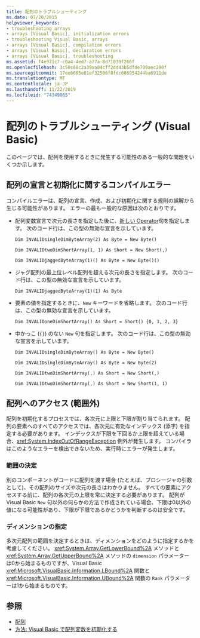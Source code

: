 ```yaml
---
title: 配列のトラブルシューティング
ms.date: 07/20/2015
helpviewer_keywords:
- troubleshooting arrays
- arrays [Visual Basic], initialization errors
- troubleshooting Visual Basic, arrays
- arrays [Visual Basic], compilation errors
- arrays [Visual Basic], declaration errors
- arrays [Visual Basic], troubleshooting
ms.assetid: f4e971c7-c0a4-4ed7-a77a-8d71039f266f
ms.openlocfilehash: 3c50c68c2a39aa04cff2dd43b5dfde709aec290f
ms.sourcegitcommit: 17ee6605e01ef32506f8fdc686954244ba6911de
ms.translationtype: MT
ms.contentlocale: ja-JP
ms.lasthandoff: 11/22/2019
ms.locfileid: "74349065"
---
```

# <a name="troubleshooting-arrays-visual-basic"></a>配列のトラブルシューティング (Visual Basic)
このページでは、配列を使用するときに発生する可能性のある一般的な問題をいくつか示します。  
  
## <a name="compilation-errors-declaring-and-initializing-an-array"></a>配列の宣言と初期化に関するコンパイルエラー  
 コンパイルエラーは、配列の宣言、作成、および初期化に関する規則の誤解から生じる可能性があります。 エラーの最も一般的な原因は次のとおりです。  
  
- 配列変数宣言で次元の長さを指定した後に、[新しい Operator](../../../../visual-basic/language-reference/operators/new-operator.md)句を指定します。 次のコード行は、この型の無効な宣言を示しています。  
  
     `Dim INVALIDsingleDimByteArray(2) As Byte = New Byte()`  
  
     `Dim INVALIDtwoDimShortArray(1, 1) As Short = New Short(,)`  
  
     `Dim INVALIDjaggedByteArray(1)() As Byte = New Byte()()`  
  
- ジャグ配列の最上位レベル配列を超える次元の長さを指定します。 次のコード行は、この型の無効な宣言を示しています。  
  
     `Dim INVALIDjaggedByteArray(1)(1) As Byte`  
  
- 要素の値を指定するときに、`New` キーワードを省略します。 次のコード行は、この型の無効な宣言を示しています。  
  
     `Dim INVALIDoneDimShortArray() As Short = Short() {0, 1, 2, 3}`  
  
- 中かっこ (`{}`) のない `New` 句を指定します。 次のコード行は、この型の無効な宣言を示しています。  
  
     `Dim INVALIDsingleDimByteArray() As Byte = New Byte()`  
  
     `Dim INVALIDsingleDimByteArray() As Byte = New Byte(2)`  
  
     `Dim INVALIDtwoDimShortArray(,) As Short = New Short(,)`  
  
     `Dim INVALIDtwoDimShortArray(,) As Short = New Short(1, 1)`  
  
## <a name="accessing-an-array-out-of-bounds"></a>配列へのアクセス (範囲外)  
 配列を初期化するプロセスでは、各次元に上限と下限が割り当てられます。 配列の要素へのすべてのアクセスでは、各次元に有効なインデックス (添字) を指定する必要があります。 インデックスが下限を下回るか上限を超えている場合、<xref:System.IndexOutOfRangeException> 例外が発生します。 コンパイラはこのようなエラーを検出できないため、実行時にエラーが発生します。  
  
### <a name="determining-bounds"></a>範囲の決定  
 別のコンポーネントがコードに配列を渡す場合 (たとえば、プロシージャの引数として)、その配列のサイズや次元の長さはわかりません。 すべての要素にアクセスする前に、配列の各次元の上限を常に決定する必要があります。 配列が Visual Basic `New` 句以外の何らかの方法で作成されている場合、下限は0以外の値になる可能性があり、下限が下限であるかどうかを判断するのは安全です。  
  
### <a name="specifying-the-dimension"></a>ディメンションの指定  
 多次元配列の範囲を決定するときは、ディメンションをどのように指定するかを考慮してください。 <xref:System.Array.GetLowerBound%2A> メソッドと <xref:System.Array.GetUpperBound%2A> メソッドの `dimension` パラメーターは0から始まるものですが、Visual Basic <xref:Microsoft.VisualBasic.Information.LBound%2A> 関数と <xref:Microsoft.VisualBasic.Information.UBound%2A> 関数の `Rank` パラメーターは1から始まるものです。  
  
## <a name="see-also"></a>参照

- [配列](../../../../visual-basic/programming-guide/language-features/arrays/index.md)
- [方法: Visual Basic で配列変数を初期化する](../../../../visual-basic/programming-guide/language-features/arrays/how-to-initialize-an-array-variable.md)
